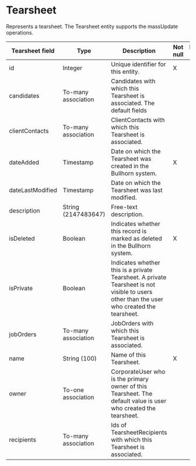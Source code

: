 # Tearsheet

Represents a tearsheet. The Tearsheet entity supports the massUpdate operations.

| **Tearsheet field** | **Type** | **Description** | **Not null** | **Read-only** |
| --- | --- | --- | --- | --- |
| id | Integer | Unique identifier for this entity. | X | |
| candidates | To-many association | Candidates with which this Tearsheet is associated. The default fields | | |
| clientContacts | To-many association | ClientContacts with which this Tearsheet is associated. | | |
| dateAdded | Timestamp | Date on which the Tearsheet was created in the Bullhorn system. | X | |
| dateLastModified | Timestamp | Date on which the Tearsheet was last modified. | | |
| description | String (2147483647) | Free-text description. | | |
| isDeleted | Boolean | Indicates whether this record is marked as deleted in the Bullhorn system. | X | |
| isPrivate | Boolean | Indicates whether this is a private Tearsheet. A private Tearsheet is not visible to users other than the user who created the tearsheet. | | |
| jobOrders | To-many association | JobOrders with which this Tearsheet is associated. | | |
| name | String (100) | Name of this Tearsheet. | X | |
| owner | To-one association | CorporateUser who is the primary owner of this Tearsheet. The default value is user who created the tearsheet. | | |
| recipients | To-many association | Ids of TearsheetRecipients with which this Tearsheet is associated. | | |